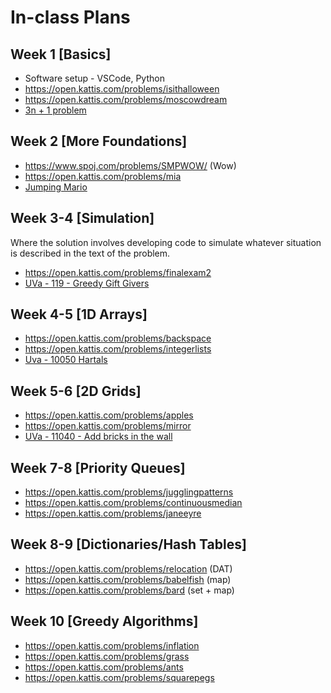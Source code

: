 
# In-class Plans

## Week 1 [Basics]

- Software setup - VSCode, Python
- https://open.kattis.com/problems/isithalloween
- https://open.kattis.com/problems/moscowdream
- [3n + 1 problem](https://onlinejudge.org/index.php?option=onlinejudge&Itemid=8&page=show_problem&problem=36)


## Week 2 [More Foundations]

- https://www.spoj.com/problems/SMPWOW/ (Wow)
- https://open.kattis.com/problems/mia
- [Jumping Mario](https://onlinejudge.org/index.php?option=onlinejudge&Itemid=8&page=show_problem&problem=2864)


## Week 3-4 [Simulation]

Where the solution involves developing code to simulate whatever situation is described in  the text of the problem.

- https://open.kattis.com/problems/finalexam2
- [UVa - 119 - Greedy Gift Givers](https://onlinejudge.org/index.php?option=onlinejudge&Itemid=8&page=show_problem&problem=55)


## Week 4-5 [1D Arrays]

- https://open.kattis.com/problems/backspace
- https://open.kattis.com/problems/integerlists
- [Uva - 10050 Hartals](https://onlinejudge.org/index.php?option=com_onlinejudge&Itemid=8&category=24&page=show_problem&problem=991)


## Week 5-6 [2D Grids]

- https://open.kattis.com/problems/apples
- https://open.kattis.com/problems/mirror
- [UVa - 11040 - Add bricks in the wall](https://onlinejudge.org/index.php?option=onlinejudge&Itemid=8&page=show_problem&problem=1981)  <!-- (255 - (54+67))/2 goes between 54 and 67 -->


## Week 7-8 [Priority Queues]

- https://open.kattis.com/problems/jugglingpatterns
- https://open.kattis.com/problems/continuousmedian
- https://open.kattis.com/problems/janeeyre


## Week 8-9 [Dictionaries/Hash Tables]

- https://open.kattis.com/problems/relocation (DAT)
- https://open.kattis.com/problems/babelfish (map)
- https://open.kattis.com/problems/bard (set + map)


## Week 10 [Greedy Algorithms]

- https://open.kattis.com/problems/inflation
- https://open.kattis.com/problems/grass
- https://open.kattis.com/problems/ants
- https://open.kattis.com/problems/squarepegs


